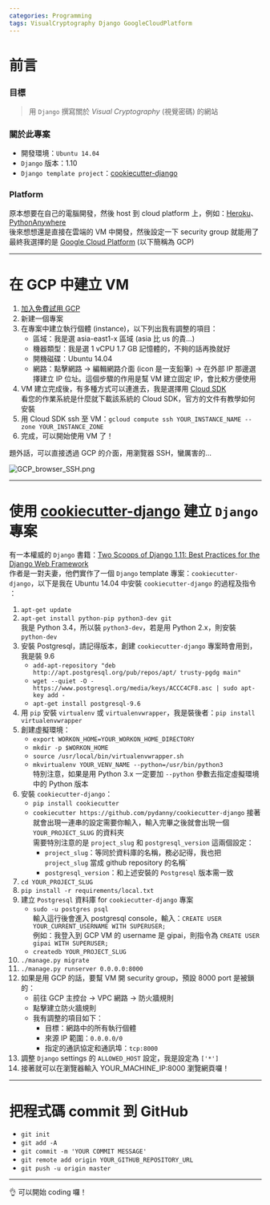 ```yaml
---
categories: Programming
tags: VisualCryptography Django GoogleCloudPlatform
---
```


前言
===

### 目標
> <i class="fa fa-pencil" aria-hidden="true"></i> 用 `Django` 撰寫關於 _Visual Cryptography_ (視覺密碼) 的網站

### 關於此專案
*  開發環境：`Ubuntu 14.04`
* `Django` 版本：1.10
* `Django template project`：[cookiecutter-django](https://github.com/pydanny/cookiecutter-django)

### Platform
原本想要在自己的電腦開發，然後 host 到 cloud platform 上，例如：[Heroku](https://www.heroku.com/)、[PythonAnywhere](https://www.pythonanywhere.com/)  
後來想想還是直接在雲端的 VM 中開發，然後設定一下 security group 就能用了  
最終我選擇的是 [Google Cloud Platform](https://cloud.google.com/?hl=zh-tw) (以下簡稱為 GCP)

---

在 GCP 中建立 VM
===
1. [加入免費試用 GCP](https://cloud.google.com/free/?hl=zh-tw)
2. 新建一個專案
3. 在專案中建立執行個體 (instance)，以下列出我有調整的項目：  
   * 區域：我是選 asia-east1-x 區域 (asia 比 us 的貴...)
   * 機器類型：我是選 1 vCPU 1.7 GB 記憶體的，不夠的話再換就好
   * 開機磁碟：Ubuntu 14.04
   * 網路：點擊網路 -> 編輯網路介面 (icon 是一支鉛筆) -> 在外部 IP 那邊選擇建立 IP 位址。這個步驟的作用是幫 VM 建立固定 IP，會比較方便使用
4. VM 建立完成後，有多種方式可以連進去，我是選擇用 [Cloud SDK](https://cloud.google.com/sdk/?hl=zh-tw)  
   看您的作業系統是什麼就下載該系統的 Cloud SDK，官方的文件有教學如何安裝
5. 用 Cloud SDK ssh 至 VM：`gcloud compute ssh YOUR_INSTANCE_NAME --zone YOUR_INSTANCE_ZONE`
6. 完成，可以開始使用 VM 了！

題外話，可以直接透過 GCP 的介面，用瀏覽器 SSH，蠻厲害的...  

![GCP_browser_SSH.png]({{site.baseurl}}/assets/images/GCP_browser_SSH.png)

---

使用 [cookiecutter-django](https://github.com/pydanny/cookiecutter-django) 建立 `Django` 專案
===
有一本權威的 `Django` 書籍：[Two Scoops of Django 1.11: Best Practices for the Django Web Framework](https://www.amazon.com/Two-Scoops-Django-1-11-Practices/dp/0692915729)  
作者是一對夫妻，他們實作了一個 `Django` template 專案：`cookiecutter-django`，以下是我在 Ubuntu 14.04 中安裝 `cookiecutter-django` 的過程及指令  ：
1. `apt-get update`
1. `apt-get install python-pip python3-dev git`  
   我是 Python 3.4，所以裝 `python3-dev`，若是用 Python 2.x，則安裝 `python-dev`
1. 安裝 Postgresql，請記得版本，創建 `cookiecutter-django` 專案時會用到，我是裝 9.6  
   * `add-apt-repository "deb http://apt.postgresql.org/pub/repos/apt/ trusty-pgdg main"`
   * `wget --quiet -O - https://www.postgresql.org/media/keys/ACCC4CF8.asc | sudo apt-key add -`
   * `apt-get install postgresql-9.6`
1. 用 `pip` 安裝 `virtualenv` 或 `virtualenvwrapper`，我是裝後者：`pip install virtualenvwrapper`
1. 創建虛擬環境：  
   * `export WORKON_HOME=YOUR_WORKON_HOME_DIRECTORY`
   * `mkdir -p $WORKON_HOME`
   * `source /usr/local/bin/virtualenvwrapper.sh`
   * `mkvirtualenv YOUR_VENV_NAME --python=/usr/bin/python3`  
      特別注意，如果是用 Python 3.x 一定要加 `--python` 參數去指定虛擬環境中的 Python 版本
1. 安裝 `cookiecutter-django`：  
   * `pip install cookiecutter`
   * `cookiecutter https://github.com/pydanny/cookiecutter-django`
   接著就會出現一連串的設定需要你輸入，輸入完畢之後就會出現一個 `YOUR_PROJECT_SLUG` 的資料夾  
   需要特別注意的是 `project_slug` 和 `postgresql_version` 這兩個設定：  
     * `project_slug`：等同於資料庫的名稱，務必記得，我也把 `project_slug` 當成 github repository 的名稱`
     * `postgresql_version`：和上述安裝的 `Postgresql` 版本需一致
1. `cd YOUR_PROJECT_SLUG`
1. `pip install -r requirements/local.txt`
1. 建立 `Postgresql` 資料庫 for `cookiecutter-django` 專案  
   * `sudo -u postgres psql`  
     輸入這行後會進入 postgresql console，輸入：`CREATE USER YOUR_CURRENT_USERNAME WITH SUPERUSER;`  
     例如：我登入到 GCP VM 的 username 是 gipai，則指令為 `CREATE USER gipai WITH SUPERUSER;`
   * `createdb YOUR_PROJECT_SLUG`
1. `./manage.py migrate`
1. `./manage.py runserver 0.0.0.0:8000`
1. 如果是用 GCP 的話，要幫 VM 開 security group，預設 8000 port 是被鎖的： 
   * 前往 GCP 主控台 -> VPC 網路 -> 防火牆規則
   * 點擊建立防火牆規則
   * 我有調整的項目如下：  
     * 目標：網路中的所有執行個體
     * 來源 IP 範圍：`0.0.0.0/0`
     * 指定的通訊協定和通訊埠：`tcp:8000`
1. 調整 `Django` settings 的 `ALLOWED_HOST` 設定，我是設定為 `['*']`
1. 接著就可以在瀏覽器輸入 YOUR_MACHINE_IP:8000 瀏覽網頁囉！

---

把程式碼 commit 到 GitHub
===
* `git init`
* `git add -A`
* `git commit -m 'YOUR COMMIT MESSAGE'`
* `git remote add origin YOUR_GITHUB_REPOSITORY_URL`
* `git push -u origin master`

---

:ok_hand: 可以開始 coding 囉！
